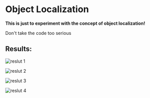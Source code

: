 # Object Localization
**This is just to experiment with the concept of object localization!**

Don't take the code too serious

## Results:
![reslut 1](https://github.com/wilhelmberghammer/MachineLearning/blob/main/Object_Detection/Object_Localization/readme_resources/result_1.png)

![reslut 2](https://github.com/wilhelmberghammer/MachineLearning/blob/main/Object_Detection/Object_Localization/readme_resources/result_2.png)

![reslut 3](https://github.com/wilhelmberghammer/MachineLearning/blob/main/Object_Detection/Object_Localization/readme_resources/result_3.png)

![reslut 4](https://github.com/wilhelmberghammer/MachineLearning/blob/main/Object_Detection/Object_Localization/readme_resources/result_4.png)

